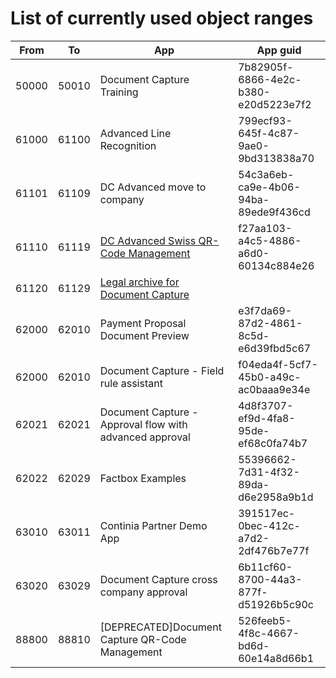 # List of currently used object ranges #

|From|To|App|App guid|
|---|---|---|---|
|50000|50010|Document Capture Training|7b82905f-6866-4e2c-b380-e20d5223e7f2|
|61000|61100|Advanced Line Recognition|799ecf93-645f-4c87-9ae0-9bd313838a70|
|61101|61109|DC Advanced move to company|54c3a6eb-ca9e-4b06-94ba-89ede9f436cd|
|61110|61119|[DC Advanced Swiss QR-Code Management](https://github.com/document-capture/swiss-qr-code)|f27aa103-a4c5-4886-a6d0-60134c884e26|
|61120|61129|[Legal archive for Document Capture](https://github.com/document-capture/legal-archive)|
|62000|62010|Payment Proposal Document Preview|e3f7da69-87d2-4861-8c5d-e6d39fbd5c67|
|62000|62010|Document Capture - Field rule assistant|f04eda4f-5cf7-45b0-a49c-ac0baaa9e34e|
|62021|62021|Document Capture - Approval flow with advanced approval|4d8f3707-ef9d-4fa8-95de-ef68c0fa74b7|
|62022|62029|Factbox Examples|55396662-7d31-4f32-89da-d6e2958a9b1d|
|63010|63011|Continia Partner Demo App|391517ec-0bec-412c-a7d2-2df476b7e77f|
|63020|63029|Document Capture cross company approval|6b11cf60-8700-44a3-877f-d51926b5c90c|
|88800|88810|[DEPRECATED]Document Capture QR-Code Management|526feeb5-4f8c-4667-bd6d-60e14a8d66b1|
